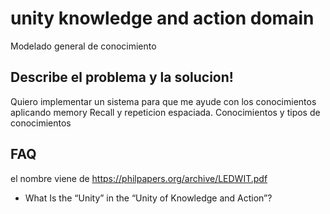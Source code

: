 # unity knowledge and action domain

Modelado general de conocimiento


## Describe el problema y la solucion!

Quiero implementar un sistema para que me ayude con los conocimientos
aplicando memory Recall y repeticion espaciada.
Conocimientos y tipos de conocimientos





## FAQ
el nombre viene de  https://philpapers.org/archive/LEDWIT.pdf 
- What Is the “Unity” in the “Unity of Knowledge and Action”?




